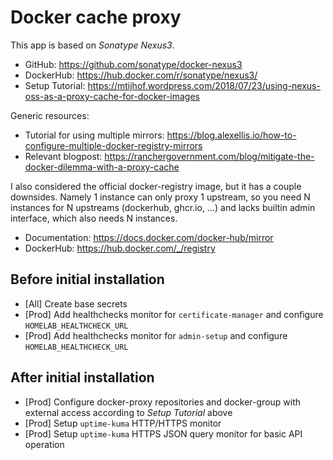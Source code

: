 # Docker cache proxy

This app is based on _Sonatype Nexus3_.

- GitHub: <https://github.com/sonatype/docker-nexus3>
- DockerHub: <https://hub.docker.com/r/sonatype/nexus3/>
- Setup Tutorial: <https://mtijhof.wordpress.com/2018/07/23/using-nexus-oss-as-a-proxy-cache-for-docker-images>

Generic resources:

- Tutorial for using multiple mirrors: <https://blog.alexellis.io/how-to-configure-multiple-docker-registry-mirrors>
- Relevant blogpost: <https://ranchergovernment.com/blog/mitigate-the-docker-dilemma-with-a-proxy-cache>

I also considered the official docker-registry image, but it has a couple downsides.
Namely 1 instance can only proxy 1 upstream, so you need N instances for N upstreams (dockerhub, ghcr.io, ...) and lacks builtin admin interface, which also needs N instances.

- Documentation: <https://docs.docker.com/docker-hub/mirror>
- DockerHub: <https://hub.docker.com/_/registry>

## Before initial installation

- \[All\] Create base secrets
- \[Prod\] Add healthchecks monitor for `certificate-manager` and configure `HOMELAB_HEALTHCHECK_URL`
- \[Prod\] Add healthchecks monitor for `admin-setup` and configure `HOMELAB_HEALTHCHECK_URL`

## After initial installation

- \[Prod\] Configure docker-proxy repositories and docker-group with external access according to _Setup Tutorial_ above
- \[Prod\] Setup `uptime-kuma` HTTP/HTTPS monitor
- \[Prod\] Setup `uptime-kuma` HTTPS JSON query monitor for basic API operation
